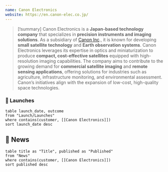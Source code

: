 ```yaml
---
name: Canon Electronics
website: https://en.canon-elec.co.jp/
---
```



>[!summary]
Canon Electronics is a **Japan-based technology company** that specializes in **precision instruments and imaging solutions**. As a subsidiary of [Canon Inc](https://en.wikipedia.org/wiki/Canon_Inc.)., it is known for developing **small satellite technology** and **Earth observation systems**. Canon Electronics leverages its expertise in optics and miniaturization to produce **compact, cost-effective satellites** equipped with high-resolution imaging capabilities. The company aims to contribute to the growing demand for **commercial satellite imaging** and **remote sensing applications**, offering solutions for industries such as agriculture, infrastructure monitoring, and environmental assessment. Canon’s initiatives align with the expansion of low-cost, high-quality space technologies.

### 🚀 Launches

```dataview
table launch_date, outcome
from "Launch/Launches"
where contains(customer, [[Canon Electronics]])
sort launch_date desc
```
## 📰 News
```dataview
table title as "Title", published as "Published"
from "News"
where contains(customer, [[Canon Electronics]])
sort published desc
```
